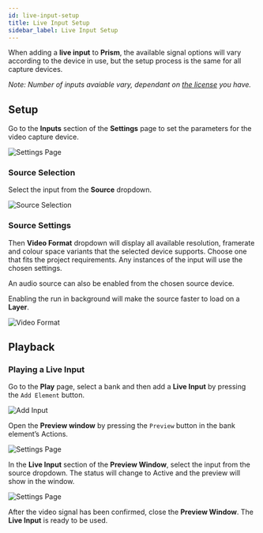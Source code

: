 ```yaml
---
id: live-input-setup
title: Live Input Setup
sidebar_label: Live Input Setup
---
```


When adding a **live input** to **Prism**, the available signal options will vary according to the device in use, but the setup process is the same for all capture devices. 

*Note: Number of inputs avaiable vary, dependant on [the license](/prism/licensing) you have.*

## Setup

Go to the **Inputs** section of the **Settings** page to set the parameters for the video capture device. 

![Settings Page](/prism-images/quick-start/live-input-setup/settings-tab.png)

### Source Selection

Select the input from the **Source** dropdown. 

![Source Selection](/prism-images/quick-start/live-input-setup/source-selection.png)

### Source Settings

Then **Video Format** dropdown will display all available resolution, framerate and colour space variants that the selected device supports. Choose one that fits the project requirements. Any instances of the input will use the chosen settings. 

An audio source can also be enabled from the chosen source device.

Enabling the run in background will make the source faster to load on a **Layer**.

![Video Format](/prism-images/quick-start/live-input-setup/source-settings.png)

## Playback

### Playing a Live Input

Go to the **Play** page, select a bank and then add a **Live Input** by pressing the `Add Element` button.

![Add Input](/prism-images/quick-start/live-input-setup/add-input.png)

Open the **Preview window** by pressing the `Preview` button in the bank element’s Actions. 

![Settings Page](/prism-images/quick-start/live-input-setup/preview-button.png)

In the **Live Input** section of the **Preview Window**, select the input from the source dropdown. The status will change to Active and the preview will show in the window. 

![Settings Page](/prism-images/quick-start/live-input-setup/select-live-input.png)

After the video signal has been confirmed, close the **Preview Window**. The **Live Input** is ready to be used.